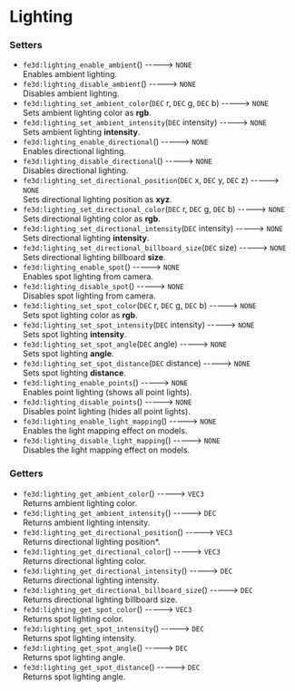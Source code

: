 # Lighting
### Setters
- `fe3d:lighting_enable_ambient`() -----> `NONE`  
  Enables ambient lighting.
- `fe3d:lighting_disable_ambient`() -----> `NONE`  
  Disables ambient lighting.
- `fe3d:lighting_set_ambient_color`(`DEC` r, `DEC` g, `DEC` b) -----> `NONE`  
  Sets ambient lighting color as **rgb**.
- `fe3d:lighting_set_ambient_intensity`(`DEC` intensity) -----> `NONE`  
  Sets ambient lighting **intensity**.
- `fe3d:lighting_enable_directional`() -----> `NONE`  
  Enables directional lighting.
- `fe3d:lighting_disable_directional`() -----> `NONE`  
  Disables directional lighting.
- `fe3d:lighting_set_directional_position`(`DEC` x, `DEC` y, `DEC` z) -----> `NONE`  
  Sets directional lighting position as **xyz**.
- `fe3d:lighting_set_directional_color`(`DEC` r, `DEC` g, `DEC` b) -----> `NONE`  
  Sets directional lighting color as **rgb**.
- `fe3d:lighting_set_directional_intensity`(`DEC` intensity) -----> `NONE`  
  Sets directional lighting **intensity**.
- `fe3d:lighting_set_directional_billboard_size`(`DEC` size) -----> `NONE`  
  Sets directional lighting billboard **size**.
- `fe3d:lighting_enable_spot`() -----> `NONE`  
  Enables spot lighting from camera.
- `fe3d:lighting_disable_spot`() -----> `NONE`  
  Disables spot lighting from camera.
- `fe3d:lighting_set_spot_color`(`DEC` r, `DEC` g, `DEC` b) -----> `NONE`  
  Sets spot lighting color as **rgb**.
- `fe3d:lighting_set_spot_intensity`(`DEC` intensity) -----> `NONE`  
  Sets spot lighting **intensity**.
- `fe3d:lighting_set_spot_angle`(`DEC` angle) -----> `NONE`  
  Sets spot lighting **angle**.
- `fe3d:lighting_set_spot_distance`(`DEC` distance) -----> `NONE`  
  Sets spot lighting **distance**.
- `fe3d:lighting_enable_points`() -----> `NONE`  
  Enables point lighting (shows all point lights).
- `fe3d:lighting_disable_points`() -----> `NONE`  
  Disables point lighting (hides all point lights).
- `fe3d:lighting_enable_light_mapping`() -----> `NONE`  
  Enables the light mapping effect on models.
- `fe3d:lighting_disable_light_mapping`() -----> `NONE`  
  Disables the light mapping effect on models.
### Getters
- `fe3d:lighting_get_ambient_color`() -----> `VEC3`  
  Returns ambient lighting color.
- `fe3d:lighting_get_ambient_intensity`() -----> `DEC`  
  Returns ambient lighting intensity.
- `fe3d:lighting_get_directional_position`() -----> `VEC3`  
  Returns directional lighting position*.
- `fe3d:lighting_get_directional_color`() -----> `VEC3`  
  Returns directional lighting color.
- `fe3d:lighting_get_directional_intensity`() -----> `DEC`  
  Returns directional lighting intensity.
- `fe3d:lighting_get_directional_billboard_size`() -----> `DEC`  
  Returns directional lighting billboard size.
- `fe3d:lighting_get_spot_color`() -----> `VEC3`  
  Returns spot lighting color.
- `fe3d:lighting_get_spot_intensity`() -----> `DEC`  
  Returns spot lighting intensity.
- `fe3d:lighting_get_spot_angle`() -----> `DEC`  
  Returns spot lighting angle.
- `fe3d:lighting_get_spot_distance`() -----> `DEC`  
  Returns spot lighting angle.

